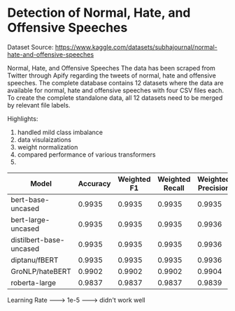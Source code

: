 # Detection of Normal, Hate, and Offensive Speeches

Dataset Source: https://www.kaggle.com/datasets/subhajournal/normal-hate-and-offensive-speeches

Normal, Hate, and Offensive Speeches
The data has been scraped from Twitter through Apify regarding the tweets of normal, hate and offensive speeches. The complete database contains 12 datasets where the data are available for normal, hate and offensive speeches with four CSV files each. To create the complete standalone data, all 12 datasets need to be merged by relevant file labels.


Highlights:
1. handled mild class imbalance
2. data visulaizations
3. weight normalization
4. compared performance of various transformers
5. 


| Model                 | Accuracy | Weighted F1 | Weighted Recall | Weighted Precision | Micro F1 | Micro Recall | Micro Precision | Macro F1 | Macro Recall | Macro Precision | Training Time | Evaluation Time |
|-----------------------|----------|-------------|-----------------|--------------------|----------|--------------|-----------------|----------|--------------|-----------------|----------------|-----------------|
| bert-base-uncased     | 0.9935   | 0.9935      | 0.9935          | 0.9935             | 0.9935   | 0.9935       | 0.9935          | 0.9933   | 0.9931       | 0.9936          | 83.87s         | 650ms           |
| bert-large-uncased    | 0.9935   | 0.9935      | 0.9935          | 0.9936             | 0.9935   | 0.9935       | 0.9935          | 0.9932   | 0.9938       | 0.9927          | 275.92s        | 1.74s           |
| distilbert-base-uncased| 0.9935   | 0.9935      | 0.9935          | 0.9936             | 0.9935   | 0.9935       | 0.9935          | 0.9932   | 0.9938       | 0.9927          | 46.27s         | 365ms           |
| diptanu/fBERT          | 0.9935   | 0.9935      | 0.9935          | 0.9936             | 0.9935   | 0.9935       | 0.9935          | 0.9932   | 0.9938       | 0.9927          | 81.92s         | 634ms           |
| GroNLP/hateBERT        | 0.9902   | 0.9902      | 0.9902          | 0.9904             | 0.9902   | 0.9902       | 0.9902          | 0.9901   | 0.9903       | 0.9899          | 81.93s         | 637ms           |
| roberta-large          | 0.9837   | 0.9837      | 0.9837          | 0.9839             | 0.9837   | 0.9837       | 0.9837          | 0.9832   | 0.9821       | 0.9845          | 281.49s        | 1.74s           |


Learning Rate ---> 1e-5 ---> didn't work well
